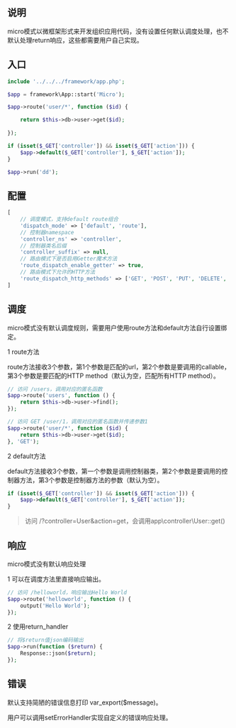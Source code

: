 
说明
----
micro模式以微框架形式来开发组织应用代码，没有设置任何默认调度处理，也不默认处理return响应，这些都需要用户自己实现。

入口
----
```php
include '../../../framework/app.php';

$app = framework\App::start('Micro');

$app->route('user/*', function ($id) {

    return $this->db->user->get($id);
    
});

if (isset($_GET['controller']) && isset($_GET['action'])) {
    $app->default($_GET['controller'], $_GET['action']);
}

$app->run('dd');

```

配置
----
```php
[
    // 调度模式，支持default route组合
    'dispatch_mode' => ['default', 'route'],
    // 控制器namespace
    'controller_ns' => 'controller',
    // 控制器类名后缀
    'controller_suffix' => null,
    // 路由模式下是否启用Getter魔术方法
    'route_dispatch_enable_getter' => true,
    // 路由模式下允许的HTTP方法
    'route_dispatch_http_methods' => ['GET', 'POST', 'PUT', 'DELETE', 'PATCH'/*, 'HEAD', 'OPTIONS'*/]
]
```

调度
----

micro模式没有默认调度规则，需要用户使用route方法和default方法自行设置绑定。

1 route方法

route方法接收3个参数，第1个参数是匹配的url，第2个参数是要调用的callable，第3个参数是要匹配的HTTP method（默认为空，匹配所有HTTP method）。

```php
// 访问 /users，调用对应的匿名函数
$app->route('users', function () {
    return $this->db->user->find();
});

// 访问 GET /user/1，调用对应的匿名函数并传递参数1
$app->route('user/*', function ($id) {
    return $this->db->user->get($id);
}, 'GET');

```

2 default方法

default方法接收3个参数，第一个参数是调用控制器类，第2个参数是要调用的控制器方法，第3个参数是控制器方法的参数（默认为空）。

```php
if (isset($_GET['controller']) && isset($_GET['action'])) {
    $app->default($_GET['controller'], $_GET['action']);
}
```
> 访问 /?controller=User&action=get，会调用app\controller\User::get()

响应
----
micro模式没有默认响应处理

1 可以在调度方法里直接响应输出。

```php
// 访问 /helloworld，响应输出Hello World
$app->route('helloworld', function () {
    output('Hello World');
});
```

2 使用return_handler

```php
// 将$return值json编码输出
$app->run(function ($return) {
	Response::json($return);
});
```

错误
----
默认支持简陋的错误信息打印 var_export($message)。

用户可以调用setErrorHandler实现自定义的错误响应处理。
